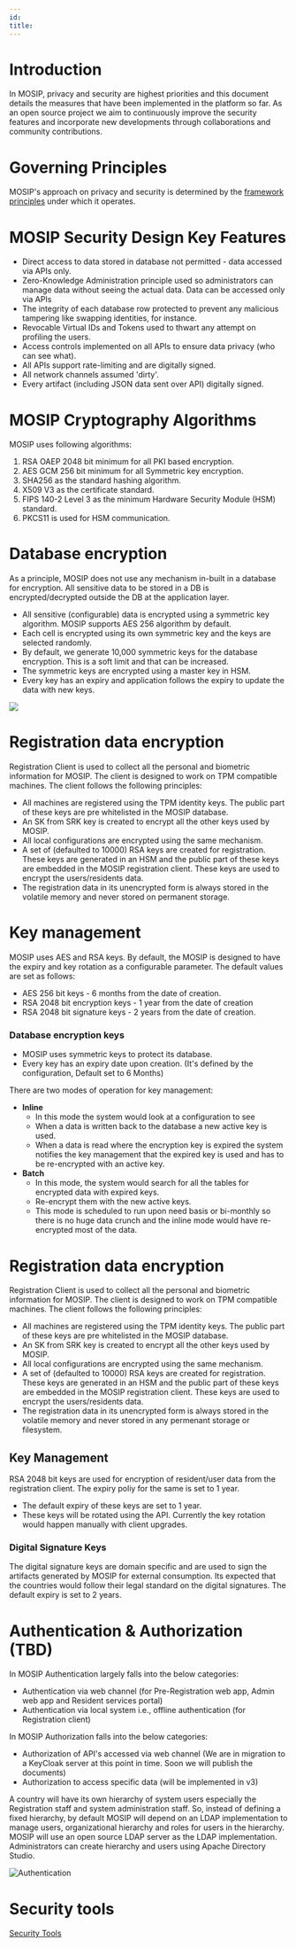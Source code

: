 ```yaml
---
id: 
title: 
---
```

# Introduction

In MOSIP, privacy and security are highest priorities and this document details the measures that have been implemented in the platform so far. As an open source project we aim to continuously improve the security features and incorporate new developments through collaborations and community contributions.

# Governing Principles
MOSIP's approach on privacy and security is determined by the [framework principles](https://www.mosip.io/uploads/resources/5cc84b0a08284Country%20Engagement%20Principles_v2.pdf) under which it operates.

# MOSIP Security Design Key Features
- Direct access to data stored in database not permitted - data accessed via APIs only.
- Zero-Knowledge Administration principle used so administrators can manage data without seeing the actual data. Data can be accessed only via APIs
- The integrity of each database row protected to prevent any malicious tampering like swapping identities, for instance.
- Revocable Virtual IDs and Tokens used to thwart any attempt on profiling the users.
- Access controls implemented on all APIs to ensure data privacy (who can see what).
- All APIs support rate-limiting and are digitally signed.
- All network channels assumed 'dirty'.
- Every artifact (including JSON data sent over API) digitally signed.

# MOSIP Cryptography Algorithms

MOSIP uses following algorithms:

1. RSA OAEP 2048 bit minimum for all PKI based encryption.
1. AES GCM 256 bit minimum for all Symmetric key encryption.
1. SHA256 as the standard hashing algorithm.
1. X509 V3 as the certificate standard.
1. FIPS 140-2 Level 3 as the minimum Hardware Security Module (HSM) standard.
1. PKCS11 is used for HSM communication.

# Database encryption
As a principle, MOSIP does not use any mechanism in-built in a database for encryption. All sensitive data to be stored in a DB is encrypted/decrypted outside the DB at the application layer.

- All sensitive (configurable) data is encrypted using a symmetric key algorithm. MOSIP supports AES 256 algorithm by default. 
- Each cell is encrypted using its own symmetric key and the keys are selected randomly.
- By default, we generate 10,000 symmetric keys for the database encryption. This is a soft limit and that can be increased.
- The symmetric keys are encrypted using a master key in HSM. 
- Every key has an expiry and application follows the expiry to update the data with new keys.

![](_images/arch_diagrams/DB_encryption.png)

# Registration data encryption
Registration Client is used to collect all the personal and biometric information for MOSIP. The client is designed to work on TPM compatible machines. The client follows the following principles:
- All machines are registered using the TPM identity keys. The public part of these keys are pre whitelisted in the MOSIP database.
- An SK from SRK key is created to encrypt all the other keys used by MOSIP.
- All local configurations are encrypted using the same mechanism.
- A set of (defaulted to 10000) RSA keys are created for registration. These keys are generated in an HSM and the public part of these keys are embedded in the MOSIP registration client. These keys are used to encrypt the users/residents data. 
- The registration data in its unencrypted form is always stored in the volatile memory and never stored on permanent storage.

# Key management
MOSIP uses AES and RSA keys. By default, the MOSIP is designed to have the expiry and key rotation as a configurable parameter. The default values are set as follows:
- AES 256 bit keys - 6 months from the date of creation.
- RSA 2048 bit encryption keys - 1 year from the date of creation
- RSA 2048 bit signature keys - 2 years from the date of creation.

### Database encryption keys
- MOSIP uses symmetric keys to protect its database.
- Every key has an expiry date upon creation. (It's defined by the configuration, Default set to 6 Months)

There are two modes of operation for key management:
* **Inline**
	- In this mode the system would look at a configuration to see 
	- When a data is written back to the database a new active key is used.
	- When a data is read where the encryption key is expired the system notifies the key management that the expired key is used and has to be re-encrypted with an active key.
* **Batch**
	- In this mode, the system would search for all the tables for encrypted data with expired keys.
	- Re-encrypt them with the new active keys.
	- This mode is scheduled to run upon need basis or bi-monthly so there is no huge data crunch and the inline mode would have re-encrypted most of the data.

# Registration data encryption
Registration Client is used to collect all the personal and biometric information for MOSIP. The client is designed to work on TPM compatible machines. The client follows the following principles:
- All machines are registered using the TPM identity keys. The public part of these keys are pre whitelisted in the MOSIP database.
- An SK from SRK key is created to encrypt all the other keys used by MOSIP.
- All local configurations are encrypted using the same mechanism.
- A set of (defaulted to 10000) RSA keys are created for registration. These keys are generated in an HSM and the public part of these keys are embedded in the MOSIP registration client. These keys are used to encrypt the users/residents data. 
- The registration data in its unencrypted form is always stored in the volatile memory and never stored in any permenant storage or filesystem.
  
## Key Management
RSA 2048 bit keys are used for encryption of resident/user data from the registration client. The expiry poliy for the same is set to 1 year.
- The default expiry of these keys are set to 1 year.
- These keys will be rotated using the API. Currently the key rotation would happen manually with client upgrades.

### Digital Signature Keys
The digital signature keys are domain specific and are used to sign the artifacts generated by MOSIP for external consumption. Its expected that the countries would follow their legal standard on the digital signatures. The default expiry is set to 2 years. 

# Authentication & Authorization (TBD)
In MOSIP Authentication largely falls into the below categories:
- Authentication via web channel (for Pre-Registration web app, Admin web app and Resident services portal)
- Authentication via local system i.e., offline authentication (for Registration client)

In MOSIP Authorization falls into the below categories:
- Authorization of API's accessed via web channel (We are in migration to a KeyCloak server at this point in time. Soon we will publish the documents)
- Authorization to access specific data (will be implemented in v3)

A country will have its own hierarchy of system users especially the Registration staff and system administration staff. So, instead of defining a fixed hierarchy, by default MOSIP will depend on an LDAP implementation to manage users, organizational hierarchy and roles for users in the hierarchy. MOSIP will use an open source LDAP server as the LDAP implementation. Administrators can create hierarchy and users using Apache Directory Studio.

![Authentication](_images/auth/authn_authz.png)

# Security tools
[Security Tools](Security-Tools.md)

